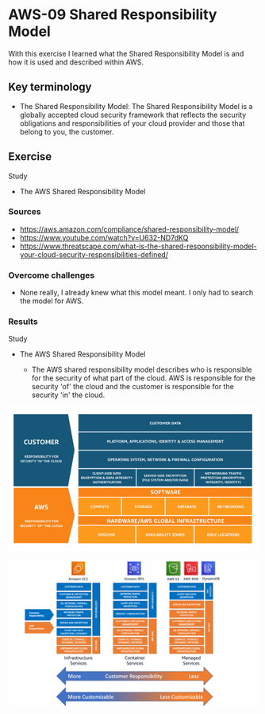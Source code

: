 # AWS-09 Shared Responsibility Model 
With this exercise I learned what the Shared Responsibility Model is and how it is used and described within AWS. 

## Key terminology
- The Shared Responsibility Model: The Shared Responsibility Model is a globally accepted cloud security framework that reflects the security obligations and responsibilities of your cloud provider and those that belong to you, the customer.

## Exercise
Study

- The AWS Shared Responsibility Model

### Sources
- https://aws.amazon.com/compliance/shared-responsibility-model/
- https://www.youtube.com/watch?v=U632-ND7dKQ 
- https://www.threatscape.com/what-is-the-shared-responsibility-model-your-cloud-security-responsibilities-defined/

### Overcome challenges
- None really, I already knew what this model meant. I only had to search the model for AWS. 

### Results
Study

- The AWS Shared Responsibility Model

    - The AWS shared responsibility model describes who is responsible for the security of what part of the cloud. AWS is responsible for the security 'of' the cloud and the customer is responsible for the security 'in' the cloud.  


![AWS-09](../00_includes/AWS09-1.png)

![AWS-09](../00_includes/AWS09-2.png)





